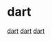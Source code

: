 # dart

[dart](https://github.com/fable-compiler/Fable)
[dart](https://github.com/google/inject.dart)
[dart](https://github.com/jtransc/jtransc)
